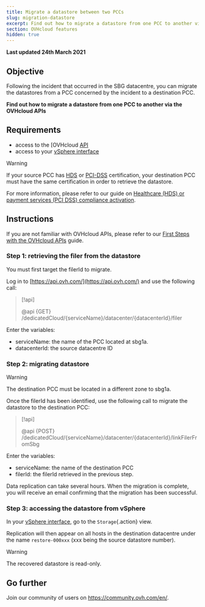 ```yaml
---
title: Migrate a datastore between two PCCs
slug: migration-datastore
excerpt: Find out how to migrate a datastore from one PCC to another via the OVHcloud APIs
section: OVHcloud features
hidden: true
---
```


**Last updated 24th March 2021**

## Objective

Following the incident that occurred in the SBG datacentre, you can migrate the datastores from a PCC concerned by the incident to a destination PCC.

**Find out how to migrate a datastore from one PCC to another via the OVHcloud APIs**

## Requirements

- access to the [OVHcloud [API](https://api.ovh.com/)
- access to your [vSphere interface](../login-vsphere-interface/)

> [!warning]
>
> If your source PCC has [HDS](https://www.ovhcloud.com/en-gb/enterprise/certification-conformity/hds/) or [PCI-DSS](https://www.ovhcloud.com/en-gb/enterprise/certification-conformity/pci-dss/) certification, your destination PCC must have the same certification in order to retrieve the datastore.
>
> For more information, please refer to our guide on [Healthcare (HDS) or payment services (PCI DSS) compliance activation](../activate-pci-dss-option/).
>

## Instructions

If you are not familiar with OVHcloud APIs, please refer to our [First Steps with the OVHcloud APIs](../../api/first-steps-with-ovh-api/) guide.

### Step 1: retrieving the filer from the datastore

You must first target the filerId to migrate.

Log in to [https://api.ovh.com/](https://api.ovh.com/) and use the following call:

> [!api]
>
> @api {GET} /dedicatedCloud/{serviceName}/datacenter/{datacenterId}/filer

Enter the variables:

- serviceName: the name of the PCC located at sbg1a.
- datacenterId: the source datacentre ID

### Step 2: migrating datastore

> [!warning]
>
> The destination PCC must be located in a different zone to sbg1a.
>

Once the filerId has been identified, use the following call to migrate the datastore to the destination PCC:

> [!api]
>
> @api {POST} /dedicatedCloud/{serviceName}/datacenter/{datacenterId}/linkFilerFromSbg

Enter the variables:

- serviceName: the name of the destination PCC
- filerId: the filerId retrieved in the previous step.

Data replication can take several hours. When the migration is complete, you will receive an email confirming that the migration has been successful.

### Step 3: accessing the datastore from vSphere

In your [vSphere interface](../login-vsphere-interface/), go to the `Storage`{.action} view.

Replication will then appear on all hosts in the destination datacentre under the name `restore-000xxx` (xxx being the source datastore number).

> [!warning]
>
> The recovered datastore is read-only.
>

## Go further

Join our community of users on <https://community.ovh.com/en/>.
